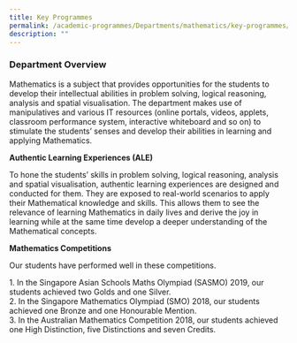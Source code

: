```yaml
---
title: Key Programmes
permalink: /academic-programmes/Departments/mathematics/key-programmes/permalink
description: ""
---
```

### Department Overview

Mathematics is a subject that provides opportunities for the students to develop their intellectual abilities in problem solving, logical reasoning, analysis and spatial visualisation. The department makes use of manipulatives and various IT resources (online portals, videos, applets, classroom performance system, interactive whiteboard and so on) to stimulate the students’ senses and develop their abilities in learning and applying Mathematics. 

**Authentic Learning Experiences (ALE)**

To hone the students’ skills in problem solving, logical reasoning, analysis and spatial visualisation, authentic learning experiences are designed and conducted for them. They are exposed to real-world scenarios to apply their Mathematical knowledge and skills. This allows them to see the relevance of learning Mathematics in daily lives and derive the joy in learning while at the same time develop a deeper understanding of the Mathematical concepts.

**Mathematics Competitions**

Our students have performed well in these competitions.

  

1\.  In the Singapore Asian Schools Maths Olympiad (SASMO) 2019, our students achieved two Golds and one Silver.<br>
2\.  In the Singapore Mathematics Olympiad (SMO) 2018, our students achieved one Bronze and one Honourable Mention.<br>
3\.  In the Australian Mathematics Competition 2018, our students achieved one High Distinction, five Distinctions and seven Credits.